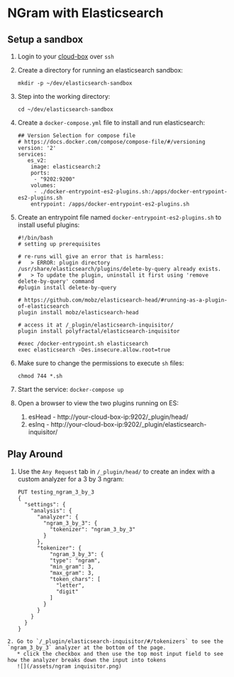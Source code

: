 # NGram with Elasticsearch

## Setup a sandbox
1. Login to your [cloud-box](../setup-a-machine-in-the-cloud.html) over `ssh`
2. Create a directory for running an elasticsearch sandbox:
   ```
   mkdir -p ~/dev/elasticsearch-sandbox
   ```
3. Step into the working directory:
   ```
   cd ~/dev/elasticsearch-sandbox
   ```
4. Create a `docker-compose.yml` file to install and run elasticsearch:
   ```
   ## Version Selection for compose file
   # https://docs.docker.com/compose/compose-file/#/versioning
   version: '2'
   services:
      es_v2:
       image: elasticsearch:2
       ports:
        - "9202:9200"
       volumes:
        - ./docker-entrypoint-es2-plugins.sh:/apps/docker-entrypoint-es2-plugins.sh
       entrypoint: /apps/docker-entrypoint-es2-plugins.sh
   ```
5. Create an entrypoint file named `docker-entrypoint-es2-plugins.sh` to install useful plugins:
   ```
   #!/bin/bash
   # setting up prerequisites

   # re-runs will give an error that is harmless:
   #   > ERROR: plugin directory /usr/share/elasticsearch/plugins/delete-by-query already exists.
   #   > To update the plugin, uninstall it first using 'remove delete-by-query' command
   #plugin install delete-by-query

   # https://github.com/mobz/elasticsearch-head/#running-as-a-plugin-of-elasticsearch
   plugin install mobz/elasticsearch-head

   # access it at /_plugin/elasticsearch-inquisitor/
   plugin install polyfractal/elasticsearch-inquisitor

   #exec /docker-entrypoint.sh elasticsearch
   exec elasticsearch -Des.insecure.allow.root=true
   ```

6. Make sure to change the permissions to execute `sh` files:
   ```
   chmod 744 *.sh
   ```
7. Start the service: `docker-compose up`
8. Open a browser to view the two plugins running on ES:
   1. esHead - http://your-cloud-box-ip:9202/_plugin/head/
   2. esInq - http://your-cloud-box-ip:9202/_plugin/elasticsearch-inquisitor/

## Play Around

1. Use the `Any Request` tab in `/_plugin/head/` to create an index with a custom analyzer for a 3 by 3 ngram:
   ```
   PUT testing_ngram_3_by_3
   {
     "settings": {
       "analysis": {
         "analyzer": {
           "ngram_3_by_3": {
             "tokenizer": "ngram_3_by_3"
           }
         },
         "tokenizer": {
             "ngram_3_by_3": {
             "type": "ngram",
             "min_gram": 3,
             "max_gram": 3,
             "token_chars": [
               "letter",
               "digit"
             ]
           }
         }
       }
     }
   }
```
2. Go to `/_plugin/elasticsearch-inquisitor/#/tokenizers` to see the `ngram_3_by_3` analyzer at the bottom of the page.
   * click the checkbox and then use the top most input field to see how the analyzer breaks down the input into tokens
   ![](/assets/ngram inquisitor.png)